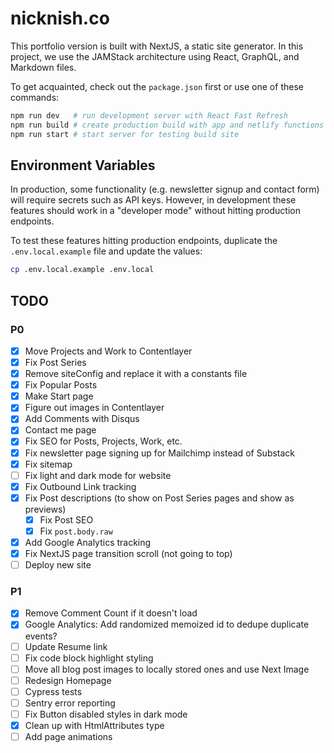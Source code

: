 # nicknish.co

This portfolio version is built with NextJS, a static site generator. In this project, we use the
JAMStack architecture using React, GraphQL, and Markdown files.

To get acquainted, check out the `package.json` first or use one of these commands:

```bash
npm run dev   # run development server with React Fast Refresh
npm run build # create production build with app and netlify functions
npm run start # start server for testing build site
```

## Environment Variables

In production, some functionality (e.g. newsletter signup and contact form) will require secrets
such as API keys. However, in development these features should work in a "developer mode" without
hitting production endpoints.

To test these features hitting production endpoints, duplicate the `.env.local.example` file and
update the values:

```bash
cp .env.local.example .env.local
```

## TODO

### P0

- [x] Move Projects and Work to Contentlayer
- [x] Fix Post Series
- [x] Remove siteConfig and replace it with a constants file
- [x] Fix Popular Posts
- [x] Make Start page
- [x] Figure out images in Contentlayer
- [x] Add Comments with Disqus
- [x] Contact me page
- [x] Fix SEO for Posts, Projects, Work, etc.
- [x] Fix newsletter page signing up for Mailchimp instead of Substack
- [x] Fix sitemap
- [ ] Fix light and dark mode for website
- [x] Fix Outbound Link tracking
- [x] Fix Post descriptions (to show on Post Series pages and show as previews)
  - [x] Fix Post SEO
  - [x] Fix `post.body.raw`
- [x] Add Google Analytics tracking
- [x] Fix NextJS page transition scroll (not going to top)
- [ ] Deploy new site

### P1

- [x] Remove Comment Count if it doesn't load
- [x] Google Analytics: Add randomized memoized id to dedupe duplicate events?
- [ ] Update Resume link
- [ ] Fix code block highlight styling
- [ ] Move all blog post images to locally stored ones and use Next Image
- [ ] Redesign Homepage
- [ ] Cypress tests
- [ ] Sentry error reporting
- [ ] Fix Button disabled styles in dark mode
- [x] Clean up with HtmlAttributes type
- [ ] Add page animations
